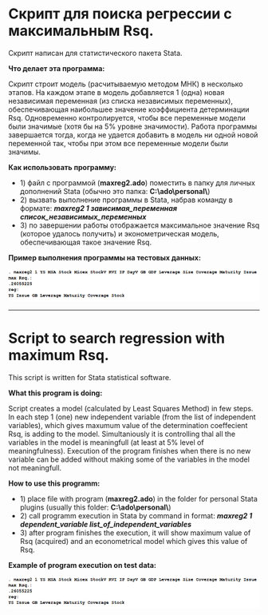 <h1>Скрипт для поиска регрессии с максимальным Rsq.</h1>
<p>Скрипт написан для статистического пакета Stata.</p>
<p><b>Что делает эта программа:</b></p>
<p>Скрипт строит модель (расчитываемую методом МНК) в несколько этапов. На каждом этапе в модель добавляется 1 (одна) новая независимая переменная (из списка независимых переменных), обеспечивающая наибольшее значение коэффициента детерминации Rsq. Одновременно контролируется, чтобы все переменные модели были значимые (хотя бы на 5% уровне значимости). Работа программы завершается тогда, когда не удается добавить в модель ни одной новой переменной так, чтобы при этом все переменные модели были значимы. </p>
<p><b>Как использовать программу:</b></p>
<ul>
<li>1) файл с программой (<b>maxreg2.ado</b>) поместить в папку для личных дополнений Stata (обычно это папка: <b>C:\ado\personal\</b>)</li>
<li>2) вызвать выполнение программы в Stata, набрав команду в формате: <b><i>maxreg2 1 зависимая_переменная список_независимых_переменных</i></b></li>
<li>3) по завершении работы отображается максимальное значение Rsq (которое удалось получить) и эконометрическая модель, обеспечивающая такое значение Rsq.</li>
</ul>
<p><b>Пример выполнения программы на тестовых данных:</b></p>
<p><img src="example2.PNG"></p>
<hr>
<h1>Script to search regression with maximum Rsq.</h1>
<p>This script is written for Stata statistical software.</p>
<p><b>What this program is doing:</b></p></p>
<p>Script creates a model (calculated by Least Squares Method) in few steps. In each step 1 (one) new independent variable (from the list of independent variables), which gives maxumum value of the determination coeffecient Rsq, is adding to the model. Simultaniously it is controlling thal all the variables in the model is meaningfull (at least at 5% level of meaningfulness). Execution of the program finishes when there is no new variable can be added without making some of the variables in the model not meaningfull.</p>
<p><b>How to use this programm:</b></p>
<ul>
<li>1) place file with program (<b>maxreg2.ado</b>) in the folder for personal Stata plugins (usually this folder: <b>C:\ado\personal\</b>)</li>
<li>2) call programm execution in Stata by command in format: <b><i>maxreg2 1 dependent_variable list_of_independent_variables</i></b></li>
<li>3) after program finishes the execution, it will show maximum value of Rsq (acquired) and an econometrical model which gives this value of Rsq.</li>
</ul>
<p><b>Example of program execution on test data:</b></p>
<p><img src="example2.PNG"></p>
